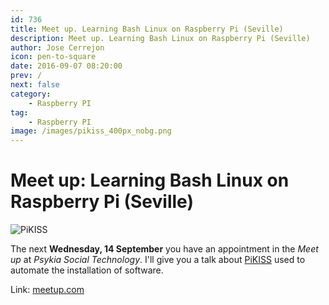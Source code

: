 ```yaml
---
id: 736
title: Meet up. Learning Bash Linux on Raspberry Pi (Seville)
description: Meet up. Learning Bash Linux on Raspberry Pi (Seville)
author: Jose Cerrejon
icon: pen-to-square
date: 2016-09-07 08:20:00
prev: /
next: false
category:
    - Raspberry PI
tag:
    - Raspberry PI
image: /images/pikiss_400px_nobg.png
---
```


# Meet up: Learning Bash Linux on Raspberry Pi (Seville)

![PiKISS](/images/pikiss_400px_nobg.png)

The next **Wednesday, 14 September** you have an appointment in the _Meet up_ at _Psykia Social Technology_. I'll give you a talk about [PiKISS](https://github.com/jmcerrejon/PiKISS) used to automate the installation of software.

Link: [meetup.com](https://www.meetup.com/RaspberryPi-Hackers-Spain/events/233912821/#)
